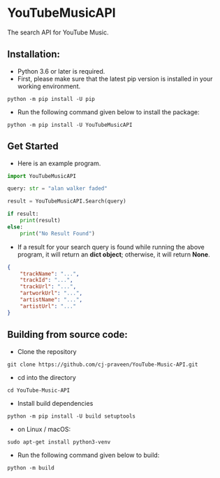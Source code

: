 # YouTubeMusicAPI
The search API for YouTube Music.

## Installation:
- Python 3.6 or later is required.
- First, please make sure that the latest pip version is installed in your working environment.
```
python -m pip install -U pip
```
- Run the following command given below to install the package:
```
python -m pip install -U YouTubeMusicAPI
```

## Get Started
- Here is an example program.
```py
import YouTubeMusicAPI

query: str = "alan walker faded"

result = YouTubeMusicAPI.Search(query)

if result:
    print(result)
else:
    print("No Result Found")
```
- If a result for your search query is found while running the above program, it will return an **dict object**; otherwise, it will return **None**. 
```json
{
    "trackName": "...",
    "trackId": "...",
    "trackUrl": "...",
    "artworkUrl": "...",
    "artistName": "...",
    "artistUrl": "..."
}
```

## Building from source code:
- Clone the repository
```
git clone https://github.com/cj-praveen/YouTube-Music-API.git
```
- cd into the directory
```
cd YouTube-Music-API
```
- Install build dependencies
```
python -m pip install -U build setuptools
```
- on Linux / macOS:
```
sudo apt-get install python3-venv
```

- Run the following command given below to build:
```
python -m build
```
